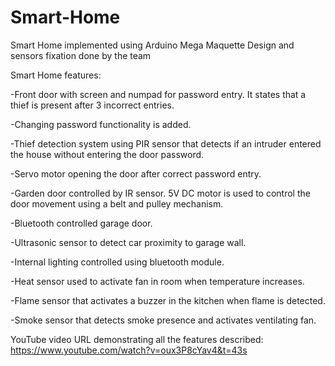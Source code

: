 # Smart-Home
Smart Home implemented using Arduino Mega
Maquette Design and sensors fixation done by the team

Smart Home features:
 
-Front door with screen and numpad for password entry. It states that a thief is present after 3 incorrect entries. 

-Changing password functionality is added. 

-Thief detection system using PIR sensor that detects if an intruder entered the house without entering the door password. 

-Servo motor opening the door after correct password entry. 

-Garden door controlled by IR sensor. 5V DC motor is used to control the door movement using a belt and pulley mechanism. 

-Bluetooth controlled garage door.

-Ultrasonic sensor to detect car proximity to garage wall. 

-Internal lighting controlled using bluetooth module. 

-Heat sensor used to activate fan in room when temperature increases. 

-Flame sensor that activates a buzzer in the kitchen when flame is detected. 

-Smoke sensor that detects smoke presence and activates ventilating fan.  


YouTube video URL demonstrating all the features described:
https://www.youtube.com/watch?v=oux3P8cYav4&t=43s
